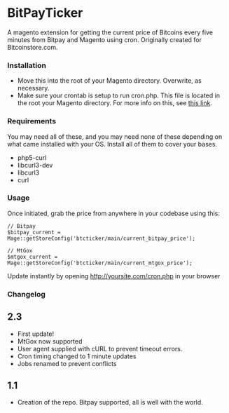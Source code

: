 BitPayTicker
=====
A magento extension for getting the current price of Bitcoins every five minutes from Bitpay and Magento using cron. Originally created for Bitcoinstore.com.

### Installation
- Move this into the root of your Magento directory. Overwrite, as necessary.
- Make sure your crontab is setup to run cron.php. This file is located in the root your Magento directory. For more info on this, see [this link](https://support.sweettoothrewards.com/entries/21196536-setting-up-cron-jobs-in-magento).

### Requirements
You may need all of these, and you may need none of these depending on what came installed with your OS. Install all of them to cover your bases.

- php5-curl
- libcurl3-dev
- libcurl3
- curl

### Usage

Once initiated, grab the price from anywhere in your codebase using this: 

    // Bitpay
    $bitpay_current = Mage::getStoreConfig('btcticker/main/current_bitpay_price');
    
    // MtGox
    $mtgox_current = Mage::getStoreConfig('btcticker/main/current_mtgox_price');

Update instantly by opening http://yoursite.com/cron.php in your browser

### Changelog
## 2.3
- First update! 
- MtGox now supported
- User agent supplied with cURL to prevent timeout errors.
- Cron timing changed to 1 minute updates
- Jobs renamed to prevent conflicts

## 1.1
- Creation of the repo. Bitpay supported, all is well with the world.